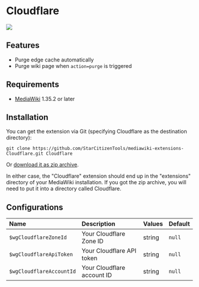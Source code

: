 # Cloudflare
![](https://github.com/StarCitizenTools/mediawiki-extensions-Cloudflare/workflows/MediaWiki%20CI/badge.svg)

## Features
* Purge edge cache automatically
* Purge wiki page when `action=purge` is triggered

## Requirements
* [MediaWiki](https://www.mediawiki.org) 1.35.2 or later

## Installation
You can get the extension via Git (specifying Cloudflare as the destination directory):

    git clone https://github.com/StarCitizenTools/mediawiki-extensions-Cloudflare.git Cloudflare

Or [download it as zip archive](https://github.com/StarCitizenTools/mediawiki-extensions-Cloudflare/archive/master.zip).

In either case, the "Cloudflare" extension should end up in the "extensions" directory 
of your MediaWiki installation. If you got the zip archive, you will need to put it 
into a directory called Cloudflare.

## Configurations
Name | Description | Values | Default
:--- | :--- | :--- | :---
`$wgCloudflareZoneId` | Your Cloudflare Zone ID | string | `null`
`$wgCloudflareApiToken` | Your Cloudflare API token | string | `null`
`$wgCloudflareAccountId` | Your Cloudflare account ID | string | `null`
